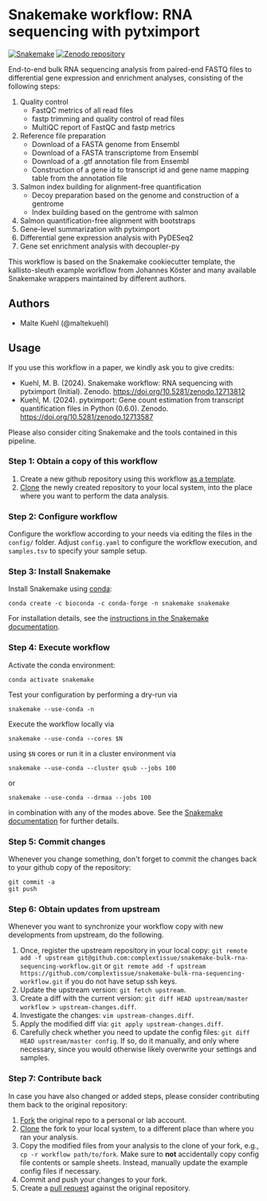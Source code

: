 # Snakemake workflow: RNA sequencing with pytximport

[![Snakemake](https://img.shields.io/badge/snakemake-≥7.0.0-brightgreen.svg)](https://snakemake.bitbucket.io)
[![Zenodo repository](https://img.shields.io/badge/DOI-10.5281/zenodo.12713812-blue)](https://zenodo.org/records/12713812)

End-to-end bulk RNA sequencing analysis from paired-end FASTQ files to differential gene expression and enrichment analyses, consisting of the following steps:

1. Quality control
    - FastQC metrics of all read files
    - fastp trimming and quality control of read files
    - MultiQC report of FastQC and fastp metrics
2. Reference file preparation
    - Download of a FASTA genome from Ensembl
    - Download of a FASTA transcriptome from Ensembl
    - Download of a .gtf annotation file from Ensembl
    - Construction of a gene id to transcript id and gene name mapping table from the annotation file
3. Salmon index building for alignment-free quantification
    - Decoy preparation based on the genome and construction of a gentrome
    - Index building based on the gentrome with salmon
4. Salmon quantification-free alignment with bootstraps
5. Gene-level summarization with pytximport
6. Differential gene expression analysis with PyDESeq2
7. Gene set enrichment analysis with decoupler-py

This workflow is based on the Snakemake cookiecutter template, the kallisto-sleuth example workflow from Johannes Köster and many available Snakemake wrappers maintained by different authors.

## Authors

* Malte Kuehl (@maltekuehl)

## Usage

If you use this workflow in a paper, we kindly ask you to give credits:
- Kuehl, M. B. (2024). Snakemake workflow: RNA sequencing with pytximport (Initial). Zenodo. https://doi.org/10.5281/zenodo.12713812
- Kuehl, M. (2024). pytximport: Gene count estimation from transcript quantification files in Python (0.6.0). Zenodo. https://doi.org/10.5281/zenodo.12713587

Please also consider citing Snakemake and the tools contained in this pipeline.

### Step 1: Obtain a copy of this workflow

1. Create a new github repository using this workflow [as a template](https://help.github.com/en/articles/creating-a-repository-from-a-template).
2. [Clone](https://help.github.com/en/articles/cloning-a-repository) the newly created repository to your local system, into the place where you want to perform the data analysis.

### Step 2: Configure workflow

Configure the workflow according to your needs via editing the files in the `config/` folder. Adjust `config.yaml` to configure the workflow execution, and `samples.tsv` to specify your sample setup.

### Step 3: Install Snakemake

Install Snakemake using [conda](https://conda.io/projects/conda/en/latest/user-guide/install/index.html):

    conda create -c bioconda -c conda-forge -n snakemake snakemake

For installation details, see the [instructions in the Snakemake documentation](https://snakemake.readthedocs.io/en/stable/getting_started/installation.html).

### Step 4: Execute workflow

Activate the conda environment:

    conda activate snakemake

Test your configuration by performing a dry-run via

    snakemake --use-conda -n

Execute the workflow locally via

    snakemake --use-conda --cores $N

using `$N` cores or run it in a cluster environment via

    snakemake --use-conda --cluster qsub --jobs 100

or

    snakemake --use-conda --drmaa --jobs 100

in combination with any of the modes above.
See the [Snakemake documentation](https://snakemake.readthedocs.io/en/stable/) for further details.

### Step 5: Commit changes

Whenever you change something, don't forget to commit the changes back to your github copy of the repository:

    git commit -a
    git push

### Step 6: Obtain updates from upstream

Whenever you want to synchronize your workflow copy with new developments from upstream, do the following.

1. Once, register the upstream repository in your local copy: `git remote add -f upstream git@github.com:complextissue/snakemake-bulk-rna-sequencing-workflow.git` or `git remote add -f upstream https://github.com/complextissue/snakemake-bulk-rna-sequencing-workflow.git` if you do not have setup ssh keys.
2. Update the upstream version: `git fetch upstream`.
3. Create a diff with the current version: `git diff HEAD upstream/master workflow > upstream-changes.diff`.
4. Investigate the changes: `vim upstream-changes.diff`.
5. Apply the modified diff via: `git apply upstream-changes.diff`.
6. Carefully check whether you need to update the config files: `git diff HEAD upstream/master config`. If so, do it manually, and only where necessary, since you would otherwise likely overwrite your settings and samples.


### Step 7: Contribute back

In case you have also changed or added steps, please consider contributing them back to the original repository:

1. [Fork](https://help.github.com/en/articles/fork-a-repo) the original repo to a personal or lab account.
2. [Clone](https://help.github.com/en/articles/cloning-a-repository) the fork to your local system, to a different place than where you ran your analysis.
3. Copy the modified files from your analysis to the clone of your fork, e.g., `cp -r workflow path/to/fork`. Make sure to **not** accidentally copy config file contents or sample sheets. Instead, manually update the example config files if necessary.
4. Commit and push your changes to your fork.
5. Create a [pull request](https://help.github.com/en/articles/creating-a-pull-request) against the original repository.
